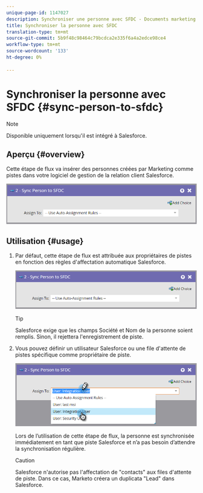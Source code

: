 ```yaml
---
unique-page-id: 1147027
description: Synchroniser une personne avec SFDC - Documents marketing - Documentation du produit
title: Synchroniser la personne avec SFDC
translation-type: tm+mt
source-git-commit: 5b9f48c98464c79bcdca2e335f6a4a2edce98ce4
workflow-type: tm+mt
source-wordcount: '133'
ht-degree: 0%

---
```



# Synchroniser la personne avec SFDC {#sync-person-to-sfdc}

>[!NOTE]
>
>Disponible uniquement lorsqu&#39;il est intégré à Salesforce.

## Aperçu {#overview}

Cette étape de flux va insérer des personnes créées par Marketing comme pistes dans votre logiciel de gestion de la relation client Salesforce.

![](assets/sync-person-to-sfdc.png)

## Utilisation {#usage}

1. Par défaut, cette étape de flux est attribuée aux propriétaires de pistes en fonction des règles d&#39;affectation automatique Salesforce.

   ![](assets/sync-person-to-sfdc.png)

   >[!TIP]
   >
   >Salesforce exige que les champs Société et Nom de la personne soient remplis. Sinon, il rejettera l&#39;enregistrement de piste.

1. Vous pouvez définir un utilisateur Salesforce ou une file d&#39;attente de pistes spécifique comme propriétaire de piste.

   ![](assets/sync-person-to-sfdc-2.png)

   Lors de l’utilisation de cette étape de flux, la personne est synchronisée immédiatement en tant que piste Salesforce et n’a pas besoin d’attendre la synchronisation régulière.

   >[!CAUTION]
   >
   >Salesforce n&#39;autorise pas l&#39;affectation de &quot;contacts&quot; aux files d&#39;attente de piste. Dans ce cas, Marketo créera un duplicata &quot;Lead&quot; dans Salesforce.
